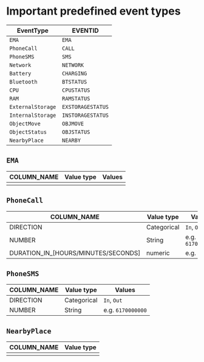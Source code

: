 # Important predefined event types

| EventType | EVENTID |
| --- | --- |
| `EMA` | `EMA` |
| `PhoneCall` | `CALL` |
| `PhoneSMS` | `SMS` |
| `Network` | `NETWORK` |
| `Battery` | `CHARGING` |
| `Bluetooth` | `BTSTATUS` |
| `CPU` | `CPUSTATUS` |
| `RAM` | `RAMSTATUS` |
| `ExternalStorage` | `EXSTORAGESTATUS` |
| `InternalStorage` | `INSTORAGESTATUS` |
| `ObjectMove` | `OBJMOVE` |
| `ObjectStatus` | `OBJSTATUS` |
| `NearbyPlace` | `NEARBY` |


## `EMA`

| COLUMN_NAME | Value type | Values |
| --- | --- | --- |
| | |

## `PhoneCall`

| COLUMN_NAME | Value type | Values |
| --- | --- | --- |
| DIRECTION | Categorical | `In`, `Out` |
| NUMBER | String | e.g. `6170000000` |
| DURATION\_IN\_[HOURS/MINUTES/SECONDS] | numeric | e.g. 5 | 

## `PhoneSMS`

| COLUMN_NAME | Value type | Values |
| --- | --- | --- |
| DIRECTION | Categorical | `In`, `Out` |
| NUMBER | String | e.g. `6170000000` |

## `NearbyPlace`

| COLUMN_NAME | Value type |
| --- | --- |
| | |

